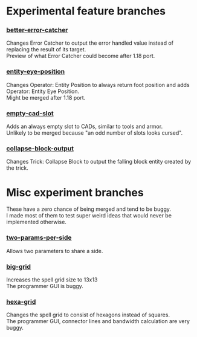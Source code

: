 # Experimental feature branches

### [better-error-catcher](https://github.com/gdavid04/Psi/tree/better-error-catcher)
Changes Error Catcher to output the error handled value instead of replacing the result of its target.  
Preview of what Error Catcher could become after 1.18 port.

### [entity-eye-position](https://github.com/gdavid04/Psi/tree/entity-eye-position)
Changes Operator: Entity Position to always return foot position and adds Operator: Entity Eye Position.  
Might be merged after 1.18 port.

### [empty-cad-slot](https://github.com/gdavid04/Psi/tree/empty-cad-slot)
Adds an always empty slot to CADs, similar to tools and armor.  
Unlikely to be merged because "an odd number of slots looks cursed".

### [collapse-block-output](https://github.com/gdavid04/Psi/tree/collapse-block-output)
Changes Trick: Collapse Block to output the falling block entity created by the trick.

# Misc experiment branches
These have a zero chance of being merged and tend to be buggy.  
I made most of them to test super weird ideas that would never be implemented otherwise.

### [two-params-per-side](https://github.com/gdavid04/Psi/tree/two-params-per-side)
Allows two parameters to share a side.

### [big-grid](https://github.com/gdavid04/Psi/tree/big-grid)
Increases the spell grid size to 13x13  
The programmer GUI is buggy.

### [hexa-grid](https://github.com/gdavid04/Psi/tree/hexa-grid)
Changes the spell grid to consist of hexagons instead of squares.  
The programmer GUI, connector lines and bandwidth calculation are very buggy.
